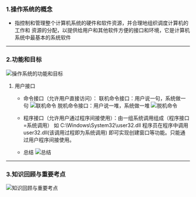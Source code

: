 ### 1.操作系统的概念
- 指控制和管理整个计算机系统的硬件和软件资源，并合理地组织调度计算机的工作和  资源的分配，以提供给用户和其他软件方便的接口和环境，它是计算机系统中最基本的系统软件
----------------------------------
### 2.功能和目标
![操作系统的功能和目标](https://i.loli.net/2021/04/30/wuT3XIeq51lzcWd.png)
1. 用户接口
	- 命令接口（允许用户直接访问）：
			联机命令接口：用户说一句，系统做一句
			![联机命令](https://i.loli.net/2021/04/30/3b9Mw2frEGkSoJ1.png "联机命令示例")
			脱机命令接口：用户说一堆，系统做一堆
			![脱机命令](https://i.loli.net/2021/04/30/UemQ7oXbhCJZSDc.png "脱机命令示例")
		
	- 程序接口（允许用户通过程序间接使用）：由一组系统调用组成（程序接口=系统调用）
		如 C:\Windows\System32\user32.dll 程序员在程序中调用 user32.dll(该调用过程即为系统调用) 即可实现创建窗口等功能。只能通过用户程序间接使用。
	- 总结
		![总结](https://i.loli.net/2021/04/30/xCaheUt2DEs1H3r.png)
-----------------------------------
### 3.知识回顾与重要考点
![知识回顾与重要考点](https://i.loli.net/2021/04/30/58ulYXfQk9vDx3o.png)